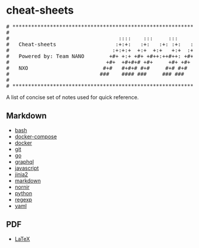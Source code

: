 # cheat-sheets
<pre>
# ********************************************************************************** #
#                                                                                    #
#                                   ::::    :::     :::     ::::    :::  ::::::::    #
#   Cheat-sheets                   :+:+:   :+:   :+: :+:   :+:+:   :+: :+:    :+:    #
#                                 :+:+:+  +:+  +:+   +:+  :+:+:+  +:+ +:+    +:+     #
#   Powered by: Team NANO        +#+ +:+ +#+ +#++:++#++: +#+ +:+ +#+ +#+    +:+      #
#                               +#+  +#+#+# +#+     +#+ +#+  +#+#+# +#+    +#+       #
#   NXO                        #+#   #+#+# #+#     #+# #+#   #+#+# #+#    #+#        #
#                             ###    #### ###     ### ###    ####  ########          #
#                                                                                    #
# ********************************************************************************** #
</pre>

A list of concise set of notes used for quick reference.

## Markdown

- [bash](markdown/bash.md)
- [docker-compose](markdown/docker-compose.md)
- [docker](markdown/docker.md)
- [git](markdown/git.md)
- [go](markdown/go.md)
- [graphql](markdown/graphql.md)
- [javascript](markdown/javascript.md)
- [jinja2](markdown/jinja2.md)
- [markdown](markdown/markdown.md)
- [nornir](markdown/nornir.md)
- [python](markdown/python.md)
- [regexp](markdown/regexp.md)
- [yaml](markdown/yaml.md)

## PDF

- [LaTeX](pdf/latex.pdf)

